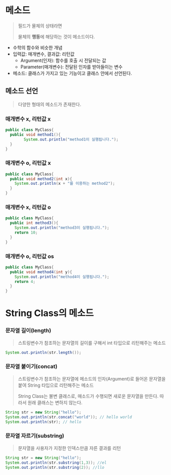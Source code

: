 # 메소드

> 필드가 물체의 상태라면 
>
> 물체의 **행동**에 해당하는 것이 메소드이다.

* 수학의 함수와 비슷한 개념
* 입력값: 매개변수, 결과값: 리턴값
  * Argument(인자): 함수를 호출 시 전달되는 값
  * Parameter(매개변수): 전달된 인자를 받아들이는 변수
* 메소드: 클래스가 가지고 있는 기능이고 클래스 안에서 선언된다.



## 메소드 선언

> 다양한 형태의 메소드가 존재한다.



### 매개변수 x, 리턴값 x

```java
public class MyClass{
  public void method1(){
		System.out.println("method1이 실행됩니다.");
  }
}
```



### 매개변수 o, 리턴값 x

```java
public class MyClass{
  public void method2(int x){
    System.out.println(x + "를 이용하는 method2");
  }
}
```



### 매개변수 x, 리턴값 o

```java
public class MyClass{
  public int method3(){
    System.out.println("method3이 실행됩니다.");
    return 10;
  }
}
```



### 매개변수 o, 리턴값 os

```java
public class MyClass{
  public void method4(int y){
    System.out.println("method4이 실행됩니다.");
    return 4;
  }
}
```





# String Class의 메소드

### 문자열 길이(length)

> 스트링변수가 참조하는 문자열의 길이를 구해서 int 타입으로 리턴해주는 메소드

```java
System.out.println(str.length());
```



### 문자열 붙이기(concat)

> 스트링변수가 참조하는 문자열에 메소드의 인자(Argument)로 들어온 문자열을 붙여 String 타입으로 리턴해주는 메소드
>
> String Class는 불변 클래스로, 매소드가 수행되면 새로운 문자열을 만든다. 따라서 원래 클래스는 변하지 않는다.

```java
String str = new String("hello");
System.out.println(str.concat("world")); // hello world
System.out.println(str); // hello
```



### 문자열 자르기(substring)

> 문자열을 사용자가 지정한 인덱스만큼 자른 결과를 리턴

```java
String str = new String("hello");
System.out.println(str.substring(1,3)); //el
System.out.println(str.substring(2)); //llo
```

